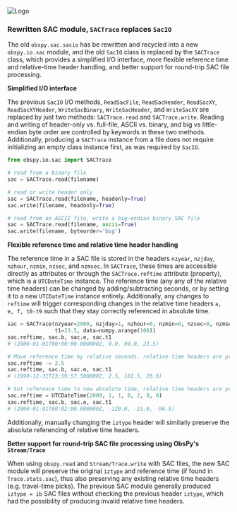 ![Logo](http://i.imgur.com/EnyL91L.png)


### Rewritten SAC module, `SACTrace` replaces `SacIO`

The old `obspy.sac.sacio` has be rewritten and recycled into a new `obspy.io.sac` module, and the old `SacIO` class is replaced by the `SACTrace` class, which provides a simplified I/O interface, more flexible reference time and relative-time header handling, and better support for round-trip SAC file processing.

**Simplified I/O interface**

The previous `SacIO` I/O methods, `ReadSacFile`, `ReadSacHeader`, `ReadSacXY`, `ReadSacXYHeader`, `WriteSacBinary`, `WriteSacHeader`, and `WriteSacXY` are replaced by just two methods: `SACTrace.read` and `SACTrace.write`.  Reading and writing of header-only vs. full-file, ASCII vs. binary, and big vs little-endian byte order are controlled by keywords in these two methods.  Additionally, producing a `SACTrace` instance from a file does not require initializing an empty class instance first, as was required by `SacIO`.

```python
from obspy.io.sac import SACTrace

# read from a binary file
sac = SACTrace.read(filename)

# read or write header only
sac = SACTrace.read(filename, headonly=True)
sac.write(filename, headonly=True)

# read from an ASCII file, write a big-endian binary SAC file
sac = SACTrace.read(filename, ascii=True)
sac.write(filename, byteorder='big')
```

**Flexible reference time and relative time header handling**

The reference time in a SAC file is stored in the headers `nzyear`, `nzjday`, `nzhour`, `nzmin`, `nzsec`, and `nzmsec`.  In `SACTrace`, these times are accessible directly as attributes or through the `SACTrace.reftime` attribute (property), which is a `UTCDateTime` instance.  The reference time (any any of the relative time headers) can be changed by adding/subtracting seconds, or by setting it to a new `UTCDateTime` instance entirely.  Additionally, any changes to `reftime` will trigger corresponding changes in the relative time headers `a, e, f, t0-t9` such that they stay correctly referenced in absolute time.

```python
sac = SACTrace(nzyear=2000, nzjday=1, nzhour=0, nzmin=0, nzsec=0, nzmsec=0,
               t1=23.5, data=numpy.arange(100))
sac.reftime, sac.b, sac.e, sac.t1
# (2000-01-01T00:00:00.000000Z, 0.0, 99.0, 23.5)

# Move reference time by relative seconds, relative time headers are preserved.
sac.reftime -= 2.5
sac.reftime, sac.b, sac.e, sac.t1
# (1999-12-31T23:59:57.500000Z, 2.5, 101.5, 26.0)

# Set reference time to new absolute time, relative time headers are preserved.
sac.reftime = UTCDateTime(2000, 1, 1, 0, 2, 0, 0)
sac.reftime, sac.b, sac.e, sac.t1
# (2000-01-01T00:02:00.000000Z, -120.0, -21.0, -96.5)
```

Additionally, manually changing the `iztype` header will similarly preserve the absolute referencing of relative time headers.

**Better support for round-trip SAC file processing using ObsPy's `Stream/Trace`**

When using `obspy.read` and `Stream/Trace.write` with SAC files, the new SAC module will preserve the original `iztype` and reference time (if found in `Trace.stats.sac`), thus also preserving any existing relative time headers (e.g. travel-time picks).  The previous SAC module generally produced `iztype = ib` SAC files without checking the previous header `iztype`, which had the possibility of producing invalid relative time headers.
